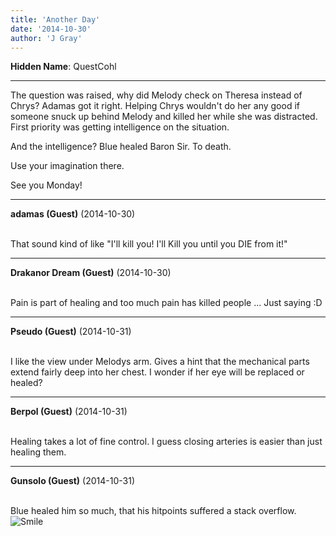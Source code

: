 ```yaml
---
title: 'Another Day'
date: '2014-10-30'
author: 'J Gray'
---
```


<p><strong>Hidden Name</strong>: QuestCohl</p><hr><p>The question was raised, why did Melody check on Theresa instead of Chrys? Adamas got it right. Helping Chrys wouldn't do her any good if someone snuck up behind Melody and killed her while she was distracted. First priority was getting intelligence on the situation.</p><p>And the intelligence? Blue healed Baron Sir. To death.</p><p>Use your imagination there.</p><p>See you Monday!</p>

---
**adamas (Guest)** (2014-10-30)

<br> That sound kind of like "I'll kill you! I'll Kill you until you DIE from it!"<br>

---
**Drakanor Dream (Guest)** (2014-10-30)

<br> Pain is part of healing and too much pain has killed people ... Just saying :D<br>

---
**Pseudo (Guest)** (2014-10-31)

<br> I like the view under Melodys arm. Gives a hint that the mechanical parts extend fairly deep into her chest. I wonder if her eye will be replaced or healed?<br>

---
**Berpol (Guest)** (2014-10-31)

<br> Healing takes a lot of fine control. I guess closing arteries is easier than just healing them.

---
**Gunsolo (Guest)** (2014-10-31)

<br> Blue healed him so much, that his hitpoints suffered a stack overflow. <img src="/smilies/smile.gif" alt="Smile" border="0"><br>

